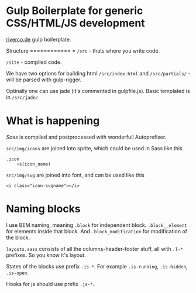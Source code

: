 Gulp Boilerplate for generic CSS/HTML/JS development
=============
<a href="http://riverco.de" target="_blank">riverco.de</a> gulp boilerplate.

Structure
============ =
`/src` - thats where you write code.

`/site` - compiled code.

We have two options for building html
`/src/index.html` and `/src/partials/` - will be parsed with gulp-rigger.

Optinally one can use jade (it's commented in gulpfile.js). Basic templated is in `/src/jade/`

What is happening
=============
_Sass_ is compiled and postprocessed with wonderfull Autoprefixer.

`src/img/icons` are joined into sprite, which could be used in Sass like this
```
.icon
    +s(icon_name)
```

`src/img/svg` are joined into font, and can be used like this
```
<i class="icon-svgname"></i>
```

Naming blocks
=============
I use BEM naming, meaning `.block` for independent block. `.block__element` for elements inside that block. And `.block_modification` for modification of the block.

`layouts.sass` consists of all the columns-header-footer stuff, all with `.l-*` prefixes. So you know it's layout.

States of the blocks use prefix `.is-*`. For example `.is-running`, `.is-hidden`, `.is-open`.

Hooks for js should use prefix `.js-*`.